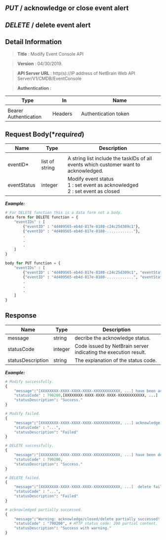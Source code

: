 
## ***PUT*** / acknowledge or close event alert
## ***DELETE*** / delete event alert

## Detail Information

> **Title** : Modify Event Console API<br>

> **Version** : 04/30/2019.

> **API Server URL** : http(s)://IP address of NetBrain Web API Server/V1/CMDB/EventConsole

> **Authentication** : 

|**Type**|**In**|**Name**|
|------|------|------|
|<img width=100/>|<img width=100/>|<img width=500/>|
|Bearer Authentication| Headers | Authentication token | 

## Request Body(****required***)

|**Name**|**Type**|**Description**|
|------|------|------|
|<img width=100/>|<img width=100/>|<img width=500/>|
|eventID* | list of string  | A string list include the taskIDs of all events which customer want to acknowledged. |
|eventStatus| integer | Modify event status<br> 1 : set event as acknowledged<br> 2 : set event as closed | # Only for PUT function

***Example:***


```python
# For DELETE function this is a data form not a body.
data form for DELETE function = {
    "eventIDs" : [
        {"eventID" : "4d409565-eb4d-817e-8180-c24c25d309c1"},
        {"eventID" : "4d409565-eb4d-817e-8180-............"},
        .
        .
        .
    ]
}

body for PUT function = {
    "eventIDs" : [
        {"eventID" : "4d409565-eb4d-817e-8180-c24c25d309c1", "eventStatus" : 1}, #set event as acknowledged
        {"eventID" : "4d409565-eb4d-817e-8180-............", "eventStatus" : 2}, #set event as closed
        .
        .
        .
    ]
}


```

## Response

|**Name**|**Type**|**Description**|
|------|------|------|
|message | string |decribe the acknowledge status.|
|statusCode| integer | Code issued by NetBrain server indicating the execution result.  |
|statusDescription| string | The explanation of the status code. |

***Example:***


```python
# Modify successfully.
{
    "message":"[XXXXXXXX-XXXX-XXXX-XXXX-XXXXXXXXXXXX, ...] have been acknowledged successfully, [XXXXXXXX-XXXX-XXXX-XXXX-XXXXXXXXXXXX, ...] have been closed successfully!"
    "statusCode" : 790200,[XXXXXXXX-XXXX-XXXX-XXXX-XXXXXXXXXXXX, ...]
    "statusDescription": "Success."
}

# Modify failed.
{
    "message":"[XXXXXXXX-XXXX-XXXX-XXXX-XXXXXXXXXXXX, ...] acknowledge or close failed! Reason:...",
    "statusCode" : "...",
    "statusDescription": "Failed"
}

# DELETE successfully.
{
    "message":"[XXXXXXXX-XXXX-XXXX-XXXX-XXXXXXXXXXXX, ...] have been delete successfully!"
    "statusCode" : 790200,
    "statusDescription": "Success."
}

# DELETE failed.
{
    "message":"[XXXXXXXX-XXXX-XXXX-XXXX-XXXXXXXXXXXX, ...]  delete failed! Reason:...",
    "statusCode" : "...",
    "statusDescription": "Failed"
}

# acknowledged partially successed.
{
    "message":"Warning: acknowledge/closed/delete partially successed! Reason:[XXXXXXXX-XXXX-XXXX-XXXX-XXXXXXXXXXXX, ...] in "eventIDs" list are not found.",
    "statusCode" : "790200", # HTTP status code: 200 partial content.
    "statusDescription": "Success with warning."
}
```
